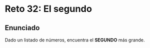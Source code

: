# Reto 32: El segundo

## Enunciado

Dado un listado de números, encuentra el **SEGUNDO** más grande.
